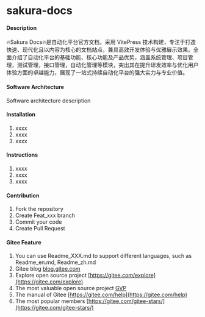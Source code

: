 # sakura-docs

#### Description
🔥Sakura Docs🔥是自动化平台官方文档，采用 VitePress 技术构建，专注于打造快速、现代化且以内容为核心的文档站点，兼具高效开发体验与优雅展示效果。全面介绍了自动化平台的基础功能、核心功能及产品优势，涵盖系统管理、项目管理，测试管理，接口管理，自动化管理等模块，突出其在提升研发效率与优化用户体验方面的卓越能力，展现了一站式持续自动化平台的强大实力与专业价值。

#### Software Architecture
Software architecture description

#### Installation

1.  xxxx
2.  xxxx
3.  xxxx

#### Instructions

1.  xxxx
2.  xxxx
3.  xxxx

#### Contribution

1.  Fork the repository
2.  Create Feat_xxx branch
3.  Commit your code
4.  Create Pull Request


#### Gitee Feature

1.  You can use Readme\_XXX.md to support different languages, such as Readme\_en.md, Readme\_zh.md
2.  Gitee blog [blog.gitee.com](https://blog.gitee.com)
3.  Explore open source project [https://gitee.com/explore](https://gitee.com/explore)
4.  The most valuable open source project [GVP](https://gitee.com/gvp)
5.  The manual of Gitee [https://gitee.com/help](https://gitee.com/help)
6.  The most popular members  [https://gitee.com/gitee-stars/](https://gitee.com/gitee-stars/)
